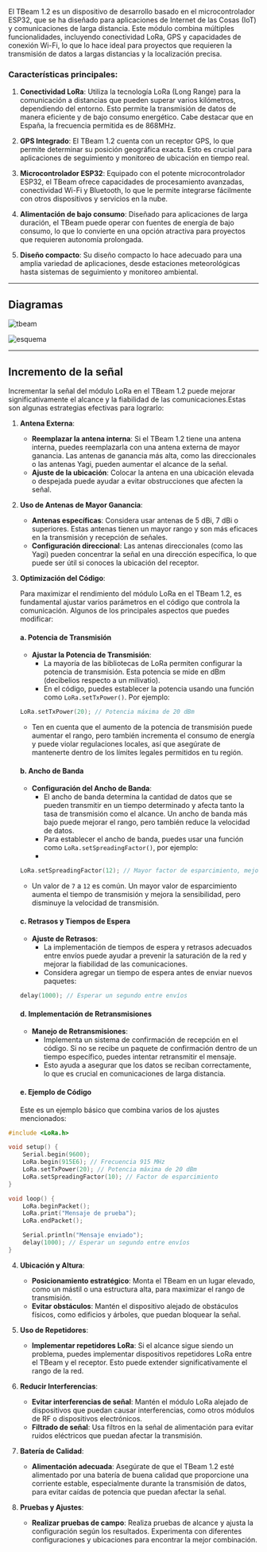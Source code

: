 El TBeam 1.2 es un dispositivo de desarrollo basado en el microcontrolador ESP32, que se ha diseñado para aplicaciones de Internet de las Cosas (IoT) y comunicaciones de larga distancia. Este módulo combina múltiples funcionalidades, incluyendo conectividad LoRa, GPS y capacidades de conexión Wi-Fi, lo que lo hace ideal para proyectos que requieren la transmisión de datos a largas distancias y la localización precisa.

### Características principales:

1. **Conectividad LoRa**: Utiliza la tecnología LoRa (Long Range) para la comunicación a distancias que pueden superar varios kilómetros, dependiendo del entorno. Esto permite la transmisión de datos de manera eficiente y de bajo consumo energético. Cabe destacar que en España, la frecuencia permitida es de 868MHz.
    
2. **GPS Integrado**: El TBeam 1.2 cuenta con un receptor GPS, lo que permite determinar su posición geográfica exacta. Esto es crucial para aplicaciones de seguimiento y monitoreo de ubicación en tiempo real.
    
3. **Microcontrolador ESP32**: Equipado con el potente microcontrolador ESP32, el TBeam ofrece capacidades de procesamiento avanzadas, conectividad Wi-Fi y Bluetooth, lo que le permite integrarse fácilmente con otros dispositivos y servicios en la nube.
    
4. **Alimentación de bajo consumo**: Diseñado para aplicaciones de larga duración, el TBeam puede operar con fuentes de energía de bajo consumo, lo que lo convierte en una opción atractiva para proyectos que requieren autonomía prolongada.
    
5. **Diseño compacto**: Su diseño compacto lo hace adecuado para una amplia variedad de aplicaciones, desde estaciones meteorológicas hasta sistemas de seguimiento y monitoreo ambiental.
---
## Diagramas

![tbeam](assets/LILYGO-TTGO-ESP32-LORA.jpg)

![esquema](assets/v1-2_1.png)

---

## Incremento de la señal

Incrementar la señal del módulo LoRa en el TBeam 1.2 puede mejorar significativamente el alcance y la fiabilidad de las comunicaciones.Estas son algunas estrategias efectivas para lograrlo:

1. **Antena Externa**:  
   - **Reemplazar la antena interna**: Si el TBeam 1.2 tiene una antena interna, puedes reemplazarla con una antena externa de mayor ganancia. Las antenas de ganancia más alta, como las direccionales o las antenas Yagi, pueden aumentar el alcance de la señal.
   - **Ajuste de la ubicación**: Colocar la antena en una ubicación elevada o despejada puede ayudar a evitar obstrucciones que afecten la señal.

2. **Uso de Antenas de Mayor Ganancia**:  
   - **Antenas específicas**: Considera usar antenas de 5 dBi, 7 dBi o superiores. Estas antenas tienen un mayor rango y son más eficaces en la transmisión y recepción de señales.
   - **Configuración direccional**: Las antenas direccionales (como las Yagi) pueden concentrar la señal en una dirección específica, lo que puede ser útil si conoces la ubicación del receptor.

3. **Optimización del Código**:  
   
   Para maximizar el rendimiento del módulo LoRa en el TBeam 1.2, es fundamental ajustar varios parámetros en el código que controla la comunicación. Algunos de los principales aspectos que puedes modificar:

	#### a. Potencia de Transmisión

	- **Ajustar la Potencia de Transmisión**: 
	  - La mayoría de las bibliotecas de LoRa permiten configurar la potencia de transmisión. Esta potencia se mide en dBm (decibelios respecto a un milivatio).
	  - En el código, puedes establecer la potencia usando una función como `LoRa.setTxPower()`. Por ejemplo:
	    
    ```cpp
    LoRa.setTxPower(20); // Potencia máxima de 20 dBm
    ```
	  - Ten en cuenta que el aumento de la potencia de transmisión puede aumentar el rango, pero también incrementa el consumo de energía y puede violar regulaciones locales, así que asegúrate de mantenerte dentro de los límites legales permitidos en tu región.

	#### b. Ancho de Banda

	- **Configuración del Ancho de Banda**:
	  - El ancho de banda determina la cantidad de datos que se pueden transmitir en un tiempo determinado y afecta tanto la tasa de transmisión como el alcance. Un ancho de banda más bajo puede mejorar el rango, pero también reduce la velocidad de datos.
	  - Para establecer el ancho de banda, puedes usar una función como `LoRa.setSpreadingFactor()`, por ejemplo:
	  - 
    ```cpp
    LoRa.setSpreadingFactor(12); // Mayor factor de esparcimiento, mejor alcance
    ```
    
	  - Un valor de `7` a `12` es común. Un mayor valor de esparcimiento aumenta el tiempo de transmisión y mejora la sensibilidad, pero disminuye la velocidad de transmisión.

	#### c. Retrasos y Tiempos de Espera

	- **Ajuste de Retrasos**:
	  - La implementación de tiempos de espera y retrasos adecuados entre envíos puede ayudar a prevenir la saturación de la red y mejorar la fiabilidad de las comunicaciones.
	  - Considera agregar un tiempo de espera antes de enviar nuevos paquetes:
	
    ```cpp
    delay(1000); // Esperar un segundo entre envíos
    ```

	#### d. Implementación de Retransmisiones

	- **Manejo de Retransmisiones**:
	  - Implementa un sistema de confirmación de recepción en el código. Si no se recibe un paquete de confirmación dentro de un tiempo específico, puedes intentar retransmitir el mensaje.
	  - Esto ayuda a asegurar que los datos se reciban correctamente, lo que es crucial en comunicaciones de larga distancia.

	#### e. Ejemplo de Código

	Este es un ejemplo básico que combina varios de los ajustes mencionados:

```cpp
#include <LoRa.h>

void setup() {
    Serial.begin(9600);
    LoRa.begin(915E6); // Frecuencia 915 MHz
    LoRa.setTxPower(20); // Potencia máxima de 20 dBm
    LoRa.setSpreadingFactor(10); // Factor de esparcimiento
}

void loop() {
    LoRa.beginPacket();
    LoRa.print("Mensaje de prueba");
    LoRa.endPacket();

    Serial.println("Mensaje enviado");
    delay(1000); // Esperar un segundo entre envíos
}
```

4. **Ubicación y Altura**:  
   - **Posicionamiento estratégico**: Monta el TBeam en un lugar elevado, como un mástil o una estructura alta, para maximizar el rango de transmisión.
   - **Evitar obstáculos**: Mantén el dispositivo alejado de obstáculos físicos, como edificios y árboles, que puedan bloquear la señal.

5. **Uso de Repetidores**:  
   - **Implementar repetidores LoRa**: Si el alcance sigue siendo un problema, puedes implementar dispositivos repetidores LoRa entre el TBeam y el receptor. Esto puede extender significativamente el rango de la red.

6. **Reducir Interferencias**:  
   - **Evitar interferencias de señal**: Mantén el módulo LoRa alejado de dispositivos que puedan causar interferencias, como otros módulos de RF o dispositivos electrónicos.
   - **Filtrado de señal**: Usa filtros en la señal de alimentación para evitar ruidos eléctricos que puedan afectar la transmisión.

7. **Batería de Calidad**:  
   - **Alimentación adecuada**: Asegúrate de que el TBeam 1.2 esté alimentado por una batería de buena calidad que proporcione una corriente estable, especialmente durante la transmisión de datos, para evitar caídas de potencia que puedan afectar la señal.

8. **Pruebas y Ajustes**:  
   - **Realizar pruebas de campo**: Realiza pruebas de alcance y ajusta la configuración según los resultados. Experimenta con diferentes configuraciones y ubicaciones para encontrar la mejor combinación.
